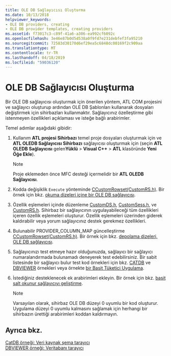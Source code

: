 ```yaml
---
title: OLE DB Sağlayıcısı Oluşturma
ms.date: 10/13/2018
helpviewer_keywords:
- OLE DB providers, creating
- OLE DB provider templates, creating providers
ms.assetid: f73017c3-c89f-41a6-a306-ea992cf6092c
ms.openlocfilehash: 3e46e87b0d5d538a0f9fd7e231debfef3fa95210
ms.sourcegitcommit: 72583d30170d6ef29ea5c6848dc00169f2c909aa
ms.translationtype: MT
ms.contentlocale: tr-TR
ms.lasthandoff: 04/18/2019
ms.locfileid: "59036120"
---
```

# <a name="creating-an-ole-db-provider"></a>OLE DB Sağlayıcısı Oluşturma

Bir OLE DB sağlayıcısı oluşturmak için önerilen yöntem, ATL COM projesini ve sağlayıcı oluşturup ardından OLE DB Şablonları kullanarak dosyaları değiştirmek için sihirbazları kullanmaktır. Sağlayıcınız özelleştirme gibi istenmeyen özellikleri açıklaması ve isteğe bağlı arabirimler.

Temel adımlar aşağıdaki gibidir:

1. Kullanım **ATL projesi Sihirbazı** temel proje dosyaları oluşturmak için ve **ATL OLEDB Sağlayıcısı Sihirbazı** sağlayıcısı oluşturmak için (seçin **ATL OLEDB Sağlayıcısı** gelen**Yüklü** > **Visual C++** > **ATL** klasöründe **Yeni Öğe Ekle**).

   > [!NOTE]
   > Proje eklemeden önce MFC desteği içermelidir bir **ATL OLEDB Sağlayıcısı**.

1. Kodda değişiklik `Execute` yönteminde [CCustomRowset(CustomRS.h)](cmyproviderrowset-myproviderrs-h.md). Bir örnek için bkz. [okuma dizeleri içine bir OLE DB sağlayıcısı](../../data/oledb/reading-strings-into-the-ole-db-provider.md).

1. Özellik eşlemeleri içinde düzenleme [CustomDS.h](cmyprovidersource-myproviderds-h.md), [CustomSess.h](cmyprovidersession-myprovidersess-h.md), ve [CustomRS.h](cmyproviderrowset-myproviderrs-h.md). Sihirbaz bir sağlayıcının uygulayabileceği tüm özellikleri içeren özellik eşlemeleri oluşturur. Özellik eşlemeleri üzerinden giderek kaldırabilir veya yorum sağlayıcınız destek gerekmez özellikleri.

1. Bulunabilir PROVIDER_COLUMN_MAP güncelleştirme [CCustomRowset(CustomRS.h)](cmyproviderrowset-myproviderrs-h.md). Bir örnek için bkz. [depolama dizeleri, OLE DB sağlayıcısı](../../data/oledb/storing-strings-in-the-ole-db-provider.md).

1. Sağlayıcınızı test etmeye hazır olduğunuzda, sağlayıcı bir sağlayıcı numaralandırmada bulunamadı deneyerek test edebilirsiniz. Bir sabit listesinde bir sağlayıcı bulur test kod örnekleri için bkz. [CATDB](https://github.com/Microsoft/VCSamples/tree/master/VC2008Samples/ATL/OLEDB/Consumer/catdb) ve [DBVIEWER](https://github.com/Microsoft/VCSamples/tree/master/VC2008Samples/ATL/OLEDB/Consumer/dbviewer) örnekleri veya örnekte [bir Basit Tüketici Uygulama](../../data/oledb/implementing-a-simple-consumer.md).

1. İstediğiniz desteklenecek ek arabirimleri ekleyin. Bir örnek için bkz. [basit salt okunur sağlayıcıyı geliştirme](../../data/oledb/enhancing-the-simple-read-only-provider.md).

   > [!NOTE]
   > Varsayılan olarak, sihirbaz OLE DB düzeyi 0 uyumlu bir kod oluşturur. Uygulama düzeyi 0 uyumlu kalmasını sağlamak için herhangi bir sihirbazın ürettiği arabirimleri koddan kaldırmayın.

## <a name="see-also"></a>Ayrıca bkz.

[CatDB örneği: Veri kaynak şema tarayıcı](https://github.com/Microsoft/VCSamples/tree/master/VC2008Samples/ATL/OLEDB/Consumer/catdb)<br/>
[DBVIEWER örneği: Veritabanı tarayıcı](https://github.com/Microsoft/VCSamples/tree/master/VC2008Samples/ATL/OLEDB/Consumer/dbviewer)
